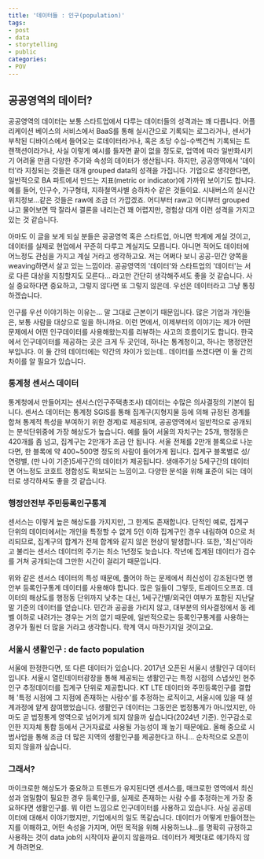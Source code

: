 ```yaml
---
title: '데이터들 : 인구(population)'
tags:
- post
- data
- storytelling
- public
categories:
- POV
---
```


## 공공영역의 데이터?

공공영역의 데이터는 보통 스타트업에서 다루는 데이터들의 성격과는 꽤 다릅니다. 어플리케이션 베이스의 서비스에서  BaaS를 통해 실시간으로 기록되는 로그라거나, 센서가 부착된 디바이스에서 들어오는 로데이터라거나, 혹은 초당 수십-수백건씩 기록되는 트랜잭션이라거나, 사실 이렇게 예시를 들자면 끝이 없을 정도로, 업역에 따라 일반화시키기 어려울 만큼 다양한 주기와 속성의 데이터가 생산됩니다. 하지만, 공공영역에서 '데이터'라 지칭되는 것들은 대개 grouped data의 성격을 가집니다. 기업으로 생각한다면, 일반적으로 BA 파트에서 만드는 지표(metric or indicator)에 가까워 보이기도 합니다. 예를 들어, 인구수, 가구형태, 지하철역사별 승하차수 같은 것들이요. 시내버스의 실시간 위치정보...같은 것들은 raw에 조금 더 가깝겠죠. 어디부터 raw고 어디부터 grouped냐고 물어보면 딱 잘라서 결론을 내리는건 꽤 어렵지만, 경험상 대개 이런 성격을 가지고 있는 것 같습니다. 

 아마도 이 글을 보게 되실 분들은 공공영역 혹은 스타트업, 아니면 학계에 계실 것이고, 데이터를 실제로 현업에서 꾸준히 다루고 계실지도 모릅니다. 아니면 적어도 데이터에 어느정도 관심을 가지고 계실 거라고 생각하고요. 저는 어쩌다 보니 공공-민간 양쪽을 weaving하면서 살고 있는 느낌이라. 공공영역의 '데이터'와 스타트업의 '데이터'는 서로 다른 대상을 지칭할지도 모른다... 라고만 간단히 생각해주셔도 좋을 것 같습니다. 사실 중요하다면 중요하고, 그렇지 않다면 또 그렇지 않은데. 우선은 데이터라고 그냥 통칭하겠습니다.
 
 인구를 우선 이야기하는 이유는... 말 그대로 근본이기 때문입니다. 많은 기업과 개인들은, 보통 사람을 대상으로 일을 하니까요. 이런 면에서, 이제부터의 이야기는 제가 어떤 문제에서 어떤 인구데이터를 사용해왔는지를 리뷰하는 사고의 흐름이기도 합니다.  한국에서 인구데이터를 제공하는 곳은 크게 두 곳인데, 하나는 통계청이고, 하나는 행정안전부입니다. 이 둘 간의 데이터에는 약간의 차이가 있는데.. 데이터를 쓰겠다면 이 둘 간의 차이를 알 필요가 있습니다.

### 통계청 센서스 데이터

 
  통계청에서 만들어지는 센서스(인구주택총조사) 데이터는 수많은 의사결정의 기본이 됩니다. 센서스 데이터는 통계청 SGIS를 통해 집계구(지형지물 등에 의해 규정된 경계를 합쳐 통계적 특성을 부여하기 위한 경계)로 제공되며, 공공영역에서 일반적으로 공개되는 분석단위중에 가장 해상도가 높습니다. 예를 들어 서울의 자치구는 25개, 행정동은 420개를 좀 넘고, 집계구는 2만개가 조금 안 됩니다. 서울 전체를 2만개 블록으로 나눈다면, 한 블록에 약 400~500명 정도의 사람이 들어가게 됩니다. 집계구 블록별로 성/연령별, (만 나이 기준)5세구간의 데이터가 제공됩니다. 생애주기상 5세구간의 데이터면 어느정도 코호트 정합성도 확보되는 느낌이고. 다양한 분석을 위해 표준이 되는 데이터로 생각하셔도 좋을 것 같습니다.
 
### 행정안전부 주민등록인구통계

  센서스는 이렇게 높은 해상도를 가지지만, 그 한계도 존재합니다. 단적인 예로, 집계구 단위의 데이터에서는 개인을 특정할 수 없게 5인 이하 집계구인 경우 내림하여 0으로 처리되므로, 집계구의 합계가 전체 합계와 같지 않은 현상이 발생합니다. 또한, '최신'이라고 불리는 센서스 데이터의 주기는 최소 1년정도 늦습니다. 작년에 집계된 데이터가 검수를 거쳐 공개되는데 그만한 시간이 걸리기 때문입니다. 
 
  위와 같은 센서스 데이터의 특성 때문에, 풀어야 하는 문제에서 최신성이 강조된다면 행안부 등록인구통계 데이터를 사용해야 합니다. 많은 일들이 그렇듯, 트레이드오프죠. 데이터의 해상도를 행정동 단위까지 낮추는 대신, 1세구간별/외국인 여부가 포함된 지난달 말 기준의 데이터를 얻습니다. 민간과 공공을 가리지 않고, 대부분의 의사결정에서 동 레벨 이하로 내려가는 경우는 거의 없기 때문에, 일반적으로는 등록인구통계를 사용하는 경우가 훨씬 더 많을 거라고 생각합니다. 학계 역시 마찬가지일 것이고요.
	

### 서울시 생활인구 : de facto population


 서울에 한정한다면, 또 다른 데이터가 있습니다. 2017년 오픈된 서울시 생활인구 데이터입니다. 서울시 열린데이터광장을 통해 제공되는 생활인구는 특정 시점의 스냅샷인 현주인구 추정데이터를 집계구 단위로 제공합니다. KT LTE 데이터와 주민등록인구를 결합해 '특정 시점에 그 지점에 존재하는 사람수'를 추정하는 로직이고, 서울시에 있을 때 설계과정에 얕게 참여했었습니다. 생활인구 데이터는 그동안은 법정통계가 아니었지만, 아마도 곧 법정통계 영역으로 넘어가게 되지 않을까 싶습니다(2024년 기준). 인구감소로 인한 지자체 통합 등에서 근거자료로 사용될 가능성이 꽤 높기 때문에요. 올해 중으로 시범사업을 통해 조금 더 많은 지역의 생활인구를 제공한다고 하니... 순차적으로 오픈이 되지 않을까 싶습니다.

 
  
###  그래서?

 마이크로한 해상도가 중요하고 트렌드가 유지된다면 센서스를, 매크로한 영역에서 최신성과 엄밀함이 필요한 경우 등록인구를, 실제로 존재하는 사람 수를 추정하는게 가장 중요하다면 생활인구를. 뭐 이런 느낌으로 인구데이터를 사용하고 있습니다. 사실 공공데이터에 대해서 이야기했지만, 기업에서의 일도 똑같습니다. 데이터가 어떻게 만들어졌는지를 이해하고, 어떤 속성을 가지며, 어떤 목적을 위해 사용하느냐...를 명확히 규정하고 사용하는 것이 data job의 시작이자 끝이지 않을까요. 데이터가 제멋대로 얘기하지 않게 하려면요.
